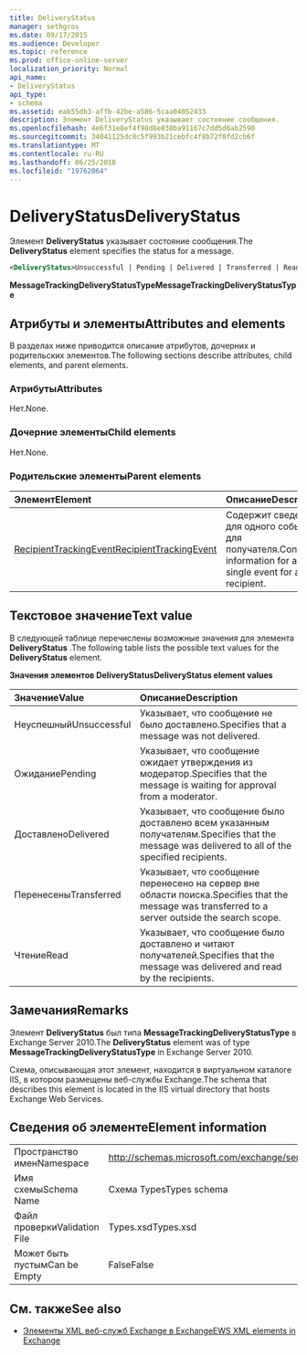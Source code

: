 ```yaml
---
title: DeliveryStatus
manager: sethgros
ms.date: 09/17/2015
ms.audience: Developer
ms.topic: reference
ms.prod: office-online-server
localization_priority: Normal
api_name:
- DeliveryStatus
api_type:
- schema
ms.assetid: eab55db3-affb-42be-a586-5caa04052433
description: Элемент DeliveryStatus указывает состояние сообщения.
ms.openlocfilehash: 4e6f31e8ef4f98d8e838ba91167c7dd5d6ab2590
ms.sourcegitcommit: 34041125dc8c5f993b21cebfc4f8b72f0fd2cb6f
ms.translationtype: MT
ms.contentlocale: ru-RU
ms.lasthandoff: 06/25/2018
ms.locfileid: "19762064"
---
```

# <a name="deliverystatus"></a><span data-ttu-id="ec5a1-103">DeliveryStatus</span><span class="sxs-lookup"><span data-stu-id="ec5a1-103">DeliveryStatus</span></span>

<span data-ttu-id="ec5a1-104">Элемент **DeliveryStatus** указывает состояние сообщения.</span><span class="sxs-lookup"><span data-stu-id="ec5a1-104">The **DeliveryStatus** element specifies the status for a message.</span></span> 
  
```XML
<DeliveryStatus>Unsuccessful | Pending | Delivered | Transferred | Read</DeliveryStatus>
```

 <span data-ttu-id="ec5a1-105">**MessageTrackingDeliveryStatusType**</span><span class="sxs-lookup"><span data-stu-id="ec5a1-105">**MessageTrackingDeliveryStatusType**</span></span>
## <a name="attributes-and-elements"></a><span data-ttu-id="ec5a1-106">Атрибуты и элементы</span><span class="sxs-lookup"><span data-stu-id="ec5a1-106">Attributes and elements</span></span>

<span data-ttu-id="ec5a1-107">В разделах ниже приводится описание атрибутов, дочерних и родительских элементов.</span><span class="sxs-lookup"><span data-stu-id="ec5a1-107">The following sections describe attributes, child elements, and parent elements.</span></span>
  
### <a name="attributes"></a><span data-ttu-id="ec5a1-108">Атрибуты</span><span class="sxs-lookup"><span data-stu-id="ec5a1-108">Attributes</span></span>

<span data-ttu-id="ec5a1-109">Нет.</span><span class="sxs-lookup"><span data-stu-id="ec5a1-109">None.</span></span>
  
### <a name="child-elements"></a><span data-ttu-id="ec5a1-110">Дочерние элементы</span><span class="sxs-lookup"><span data-stu-id="ec5a1-110">Child elements</span></span>

<span data-ttu-id="ec5a1-111">Нет.</span><span class="sxs-lookup"><span data-stu-id="ec5a1-111">None.</span></span>
  
### <a name="parent-elements"></a><span data-ttu-id="ec5a1-112">Родительские элементы</span><span class="sxs-lookup"><span data-stu-id="ec5a1-112">Parent elements</span></span>

|<span data-ttu-id="ec5a1-113">**Элемент**</span><span class="sxs-lookup"><span data-stu-id="ec5a1-113">**Element**</span></span>|<span data-ttu-id="ec5a1-114">**Описание**</span><span class="sxs-lookup"><span data-stu-id="ec5a1-114">**Description**</span></span>|
|:-----|:-----|
|[<span data-ttu-id="ec5a1-115">RecipientTrackingEvent</span><span class="sxs-lookup"><span data-stu-id="ec5a1-115">RecipientTrackingEvent</span></span>](recipienttrackingevent.md) <br/> |<span data-ttu-id="ec5a1-116">Содержит сведения для одного события для получателя.</span><span class="sxs-lookup"><span data-stu-id="ec5a1-116">Contains information for a single event for a recipient.</span></span>  <br/> |
   
## <a name="text-value"></a><span data-ttu-id="ec5a1-117">Текстовое значение</span><span class="sxs-lookup"><span data-stu-id="ec5a1-117">Text value</span></span>

<span data-ttu-id="ec5a1-118">В следующей таблице перечислены возможные значения для элемента **DeliveryStatus** .</span><span class="sxs-lookup"><span data-stu-id="ec5a1-118">The following table lists the possible text values for the **DeliveryStatus** element.</span></span> 
  
<span data-ttu-id="ec5a1-119">**Значения элементов DeliveryStatus**</span><span class="sxs-lookup"><span data-stu-id="ec5a1-119">**DeliveryStatus element values**</span></span>

|<span data-ttu-id="ec5a1-120">**Значение**</span><span class="sxs-lookup"><span data-stu-id="ec5a1-120">**Value**</span></span>|<span data-ttu-id="ec5a1-121">**Описание**</span><span class="sxs-lookup"><span data-stu-id="ec5a1-121">**Description**</span></span>|
|:-----|:-----|
|<span data-ttu-id="ec5a1-122">Неуспешный</span><span class="sxs-lookup"><span data-stu-id="ec5a1-122">Unsuccessful</span></span>  <br/> |<span data-ttu-id="ec5a1-123">Указывает, что сообщение не было доставлено.</span><span class="sxs-lookup"><span data-stu-id="ec5a1-123">Specifies that a message was not delivered.</span></span>  <br/> |
|<span data-ttu-id="ec5a1-124">Ожидание</span><span class="sxs-lookup"><span data-stu-id="ec5a1-124">Pending</span></span>  <br/> |<span data-ttu-id="ec5a1-125">Указывает, что сообщение ожидает утверждения из модератор.</span><span class="sxs-lookup"><span data-stu-id="ec5a1-125">Specifies that the message is waiting for approval from a moderator.</span></span>  <br/> |
|<span data-ttu-id="ec5a1-126">Доставлено</span><span class="sxs-lookup"><span data-stu-id="ec5a1-126">Delivered</span></span>  <br/> |<span data-ttu-id="ec5a1-127">Указывает, что сообщение было доставлено всем указанным получателям.</span><span class="sxs-lookup"><span data-stu-id="ec5a1-127">Specifies that the message was delivered to all of the specified recipients.</span></span>  <br/> |
|<span data-ttu-id="ec5a1-128">Перенесены</span><span class="sxs-lookup"><span data-stu-id="ec5a1-128">Transferred</span></span>  <br/> |<span data-ttu-id="ec5a1-129">Указывает, что сообщение перенесено на сервер вне области поиска.</span><span class="sxs-lookup"><span data-stu-id="ec5a1-129">Specifies that the message was transferred to a server outside the search scope.</span></span>  <br/> |
|<span data-ttu-id="ec5a1-130">Чтение</span><span class="sxs-lookup"><span data-stu-id="ec5a1-130">Read</span></span>  <br/> |<span data-ttu-id="ec5a1-131">Указывает, что сообщение было доставлено и читают получателей.</span><span class="sxs-lookup"><span data-stu-id="ec5a1-131">Specifies that the message was delivered and read by the recipients.</span></span>  <br/> |
   
## <a name="remarks"></a><span data-ttu-id="ec5a1-132">Замечания</span><span class="sxs-lookup"><span data-stu-id="ec5a1-132">Remarks</span></span>

<span data-ttu-id="ec5a1-133">Элемент **DeliveryStatus** был типа **MessageTrackingDeliveryStatusType** в Exchange Server 2010.</span><span class="sxs-lookup"><span data-stu-id="ec5a1-133">The **DeliveryStatus** element was of type **MessageTrackingDeliveryStatusType** in Exchange Server 2010.</span></span> 
  
<span data-ttu-id="ec5a1-134">Схема, описывающая этот элемент, находится в виртуальном каталоге IIS, в котором размещены веб-службы Exchange.</span><span class="sxs-lookup"><span data-stu-id="ec5a1-134">The schema that describes this element is located in the IIS virtual directory that hosts Exchange Web Services.</span></span>
  
## <a name="element-information"></a><span data-ttu-id="ec5a1-135">Сведения об элементе</span><span class="sxs-lookup"><span data-stu-id="ec5a1-135">Element information</span></span>

|||
|:-----|:-----|
|<span data-ttu-id="ec5a1-136">Пространство имен</span><span class="sxs-lookup"><span data-stu-id="ec5a1-136">Namespace</span></span>  <br/> |http://schemas.microsoft.com/exchange/services/2006/types  <br/> |
|<span data-ttu-id="ec5a1-137">Имя схемы</span><span class="sxs-lookup"><span data-stu-id="ec5a1-137">Schema Name</span></span>  <br/> |<span data-ttu-id="ec5a1-138">Схема Types</span><span class="sxs-lookup"><span data-stu-id="ec5a1-138">Types schema</span></span>  <br/> |
|<span data-ttu-id="ec5a1-139">Файл проверки</span><span class="sxs-lookup"><span data-stu-id="ec5a1-139">Validation File</span></span>  <br/> |<span data-ttu-id="ec5a1-140">Types.xsd</span><span class="sxs-lookup"><span data-stu-id="ec5a1-140">Types.xsd</span></span>  <br/> |
|<span data-ttu-id="ec5a1-141">Может быть пустым</span><span class="sxs-lookup"><span data-stu-id="ec5a1-141">Can be Empty</span></span>  <br/> |<span data-ttu-id="ec5a1-142">False</span><span class="sxs-lookup"><span data-stu-id="ec5a1-142">False</span></span>  <br/> |
   
## <a name="see-also"></a><span data-ttu-id="ec5a1-143">См. также</span><span class="sxs-lookup"><span data-stu-id="ec5a1-143">See also</span></span>

- [<span data-ttu-id="ec5a1-144">Элементы XML веб-служб Exchange в Exchange</span><span class="sxs-lookup"><span data-stu-id="ec5a1-144">EWS XML elements in Exchange</span></span>](ews-xml-elements-in-exchange.md)

